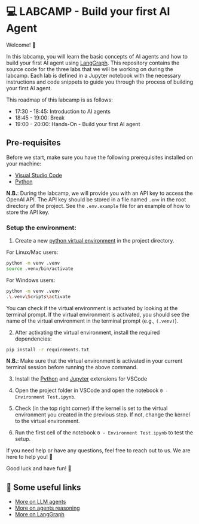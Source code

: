 # 💻 LABCAMP - Build your first AI Agent

Welcome! 🚀

In this labcamp, you will learn the basic concepts of AI agents and how to build your first AI agent using [LangGraph](https://www.langchain.com/langgraph).
This repository contains the source code for the three labs that we will be working on during the labcamp. Each lab is defined in a Jupyter notebook with the necessary instructions and code snippets to guide you through the process of building your first AI agent.

This roadmap of this labcamp is as follows:

- 17:30 - 18:45: Introduction to AI agents
- 18:45 - 19:00: Break
- 19:00 - 20:00: Hands-On - Build your first AI agent

## Pre-requisites

Before we start, make sure you have the following prerequisites installed on your machine:

- [Visual Studio Code](https://code.visualstudio.com/)
- [Python](https://www.python.org/downloads/)

**N.B.**: During the labcamp, we will provide you with an API key to access the OpenAI API. The API key should be stored in a file named `.env` in the root directory of the project. See the `.env.example` file for an example of how to store the API key.

### Setup the environment:

1. Create a new [python virtual environment](https://docs.python.org/3/tutorial/venv.html) in the project directory.

For Linux/Mac users:

```bash
python -m venv .venv
source .venv/bin/activate
```

For Windows users:

```bash
python -m venv .venv
.\.venv\Scripts\activate
```

You can check if the virtual environment is activated by looking at the terminal prompt. If the virtual environment is activated, you should see the name of the virtual environment in the terminal prompt (e.g., `(.venv)`).

2. After activating the virtual environment, install the required dependencies:

```bash
pip install -r requirements.txt
```

**N.B.**: Make sure that the virtual environment is activated in your current terminal session before running the above command.

3. Install the [Python](https://marketplace.visualstudio.com/items?itemName=ms-python.python) and [Jupyter](https://marketplace.visualstudio.com/items?itemName=ms-toolsai.jupyter) extensions for VSCode

4. Open the project folder in VSCode and open the notebook `0 - Environment Test.ipynb`.

5. Check (in the top right corner) if the kernel is set to the virtual environment you created in the previous step. If not, change the kernel to the virtual environment.

6. Run the first cell of the notebook `0 - Environment Test.ipynb` to test the setup.

If you need help or have any questions, feel free to reach out to us. We are here to help you! 🤗

Good luck and have fun! 🎉

## 🔗 Some useful links

- [More on LLM agents](https://www.promptingguide.ai/it/research/llm-agents)
- [More on agents reasoning](https://www.promptingguide.ai/it/techniques/react)
- [More on LangGraph](https://www.langchain.com/langgraph)
